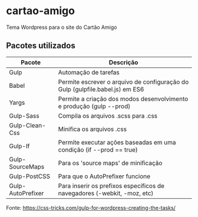 # cartao-amigo
Tema Wordpress para o site do Cartão Amigo

## Pacotes utilizados
| Pacote | Descrição |
| ------ | --------- |
| Gulp | Automação de tarefas |
| Babel | Permite escrever o arquivo de configuração do Gulp (gulpfile.babel.js) em ES6 |
| Yargs | Permite a criação dos modos desenvolvimento e produção (gulp --prod) |
| Gulp-Sass | Compila os arquivos .scss para .css |
| Gulp-Clean-Css | Minifica os arquivos .css |
| Gulp-If | Permite executar ações baseadas em uma condição (if --prod == true) |
| Gulp-SourceMaps | Para os 'source maps' de minificação |
| Gulp-PostCSS | Para que o AutoPrefixer funcione |
| Gulp-AutoPrefixer | Para inserir os prefixos específicos de navegadores (-webkit, -moz, etc)|

Fonte: https://css-tricks.com/gulp-for-wordpress-creating-the-tasks/